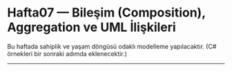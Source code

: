 # Hafta07 — Bileşim (Composition), Aggregation ve UML İlişkileri

Bu haftada sahiplik ve yaşam döngüsü odaklı modelleme yapılacaktır. (C# örnekleri bir sonraki adımda eklenecektir.)

---